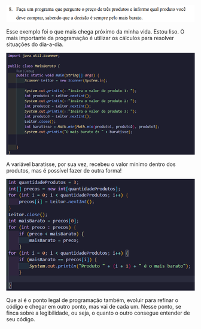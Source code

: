 ![1706740923375](image/MaisBarato/1706740923375.png)

Esse exemplo foi o que mais chega próximo da minha vida. Estou liso. O mais importante da programação é utilizar os cálculos para resolver situações do dia-a-dia. 

![1706741074224](image/MaisBarato/1706741074224.png)

A variável baratisse, por sua vez, recebeu o valor mínimo dentro dos produtos, mas é possível fazer de outra forma! 

![1706742036837](image/MaisBarato/1706742036837.png)

Que aí é o ponto legal de programação também, evoluir para refinar o código e chegar em outro ponto, mas vai de cada um. Nesse ponto, se finca sobre a legibilidade, ou seja, o quanto o outro consegue entender de seu código.
